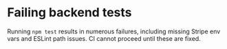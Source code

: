 # Failing backend tests
Running `npm test` results in numerous failures, including missing Stripe env vars and ESLint path issues. CI cannot proceed until these are fixed.
